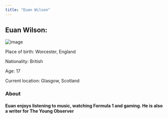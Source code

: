 ```yaml
---
title: "Euan Wilson"
---
```

## Euan Wilson:

![image](../../img/authors/Euan-Wilson.png)

Place of birth: Worcester, England

Nationality: British

Age: 17

Current location: Glasgow, Scotland


### About



#### Euan enjoys listening to music, watching Formula 1 and gaming. He is also a writer for The Young Observer